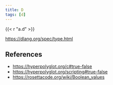 ```yaml
---
title: D
tags: [d]
---
```


{{< r "a.d" >}}

<https://dlang.org/spec/type.html>

## References

- <https://hyperpolyglot.org/c#true-false>
- <https://hyperpolyglot.org/scripting#true-false>
- <https://rosettacode.org/wiki/Boolean_values>

